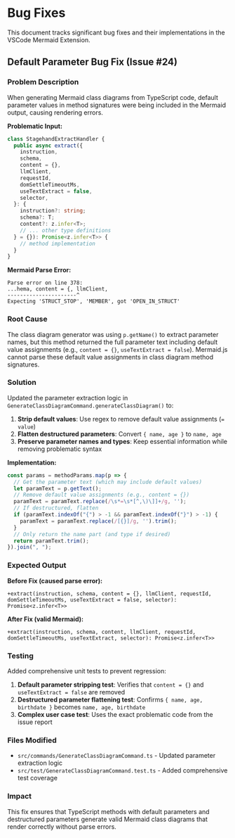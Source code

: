 # Bug Fixes

This document tracks significant bug fixes and their implementations in the VSCode Mermaid Extension.

## Default Parameter Bug Fix (Issue #24)

### Problem Description

When generating Mermaid class diagrams from TypeScript code, default parameter values in method signatures were being included in the Mermaid output, causing rendering errors.

**Problematic Input:**
```typescript
class StagehandExtractHandler {
  public async extract({
    instruction,
    schema,
    content = {},
    llmClient,
    requestId,
    domSettleTimeoutMs,
    useTextExtract = false,
    selector,
  }: {
    instruction?: string;
    schema?: T;
    content?: z.infer<T>;
    // ... other type definitions
  } = {}): Promise<z.infer<T>> {
    // method implementation
  }
}
```

**Mermaid Parse Error:**
```
Parse error on line 378:
...hema, content = {, llmClient,
----------------------^
Expecting 'STRUCT_STOP', 'MEMBER', got 'OPEN_IN_STRUCT'
```

### Root Cause

The class diagram generator was using `p.getName()` to extract parameter names, but this method returned the full parameter text including default value assignments (e.g., `content = {}`, `useTextExtract = false`). Mermaid.js cannot parse these default value assignments in class diagram method signatures.

### Solution

Updated the parameter extraction logic in `GenerateClassDiagramCommand.generateClassDiagram()` to:

1. **Strip default values**: Use regex to remove default value assignments (`= value`)
2. **Flatten destructured parameters**: Convert `{ name, age }` to `name, age`
3. **Preserve parameter names and types**: Keep essential information while removing problematic syntax

**Implementation:**
```typescript
const params = methodParams.map(p => {
  // Get the parameter text (which may include default values)
  let paramText = p.getText();
  // Remove default value assignments (e.g., content = {})
  paramText = paramText.replace(/\s*=\s*[^,\)\]]+/g, '');
  // If destructured, flatten
  if (paramText.indexOf("{") > -1 && paramText.indexOf("}") > -1) {
    paramText = paramText.replace(/[{}]/g, '').trim();
  }
  // Only return the name part (and type if desired)
  return paramText.trim();
}).join(", ");
```

### Expected Output

**Before Fix (caused parse error):**
```
+extract(instruction, schema, content = {}, llmClient, requestId, domSettleTimeoutMs, useTextExtract = false, selector): Promise<z.infer<T>>
```

**After Fix (valid Mermaid):**
```
+extract(instruction, schema, content, llmClient, requestId, domSettleTimeoutMs, useTextExtract, selector): Promise<z.infer<T>>
```

### Testing

Added comprehensive unit tests to prevent regression:

1. **Default parameter stripping test**: Verifies that `content = {}` and `useTextExtract = false` are removed
2. **Destructured parameter flattening test**: Confirms `{ name, age, birthdate }` becomes `name, age, birthdate`
3. **Complex user case test**: Uses the exact problematic code from the issue report

### Files Modified

- `src/commands/GenerateClassDiagramCommand.ts` - Updated parameter extraction logic
- `src/test/GenerateClassDiagramCommand.test.ts` - Added comprehensive test coverage

### Impact

This fix ensures that TypeScript methods with default parameters and destructured parameters generate valid Mermaid class diagrams that render correctly without parse errors. 
